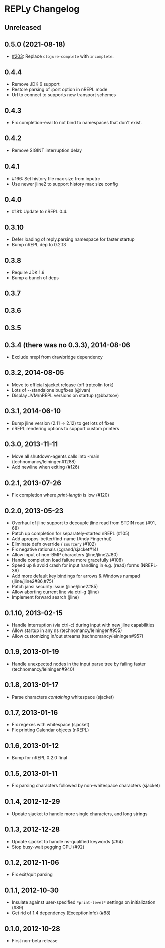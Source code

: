 # REPLy Changelog

## Unreleased

## 0.5.0 (2021-08-18)
- [#203](https://github.com/trptcolin/reply/pull/203): Replace `clojure-complete` with `incomplete`.

## 0.4.4
- Remove JDK 6 support
- Restore parsing of :port option in nREPL mode
- Url to connect to supports new transport schemes

## 0.4.3
- Fix completion-eval to not bind to namespaces that don't exist.

## 0.4.2
- Remove SIGINT interruption delay

## 0.4.1
- #166: Set history file max size from inputrc
- Use newer jline2 to support history max size config

## 0.4.0
- #181: Update to nREPL 0.4.

## 0.3.10
- Defer loading of reply.parsing namespace for faster startup
- Bump nREPL dep to 0.2.13

## 0.3.8
- Require JDK 1.6
- Bump a bunch of deps

## 0.3.7

## 0.3.6

## 0.3.5

## 0.3.4 (there was no 0.3.3), 2014-08-06
- Exclude nrepl from drawbridge dependency

## 0.3.2, 2014-08-05
- Move to official sjacket release (off trptcolin fork)
- Lots of --standalone bugfixes (@ivan)
- Display JVM/nREPL versions on startup (@bbatsov)

## 0.3.1, 2014-06-10
- Bump jline version (2.11 -> 2.12) to get lots of fixes
- nREPL rendering options to support custom printers

## 0.3.0, 2013-11-11
- Move all shutdown-agents calls into -main (technomancy/leiningen#1288)
- Add newline when exiting (#126)

## 0.2.1, 2013-07-26
- Fix completion where *print-length* is low (#120)

## 0.2.0, 2013-05-23
- Overhaul of jline support to decouple jline read from STDIN read (#91, 68)
- Patch up completion for separately-started nREPL (#105)
- Add apropos-better/find-name (Andy Fingerhut)
- Eliminate defn override / `sourcery` (#102)
- Fix negative rationals (cgrand/sjacket#14)
- Allow input of non-BMP characters (jline/jline2#80)
- Handle completion load failure more gracefully (#108)
- Speed up & avoid crash for input handling in e.g. (read) forms (NREPL-39)
- Add more default key bindings for arrows & Windows numpad (jline/jline2#86,#75)
- Patch jansi security issue (jline/jline2#85)
- Allow aborting current line via ctrl-g (jline)
- Implement forward search (jline)

## 0.1.10, 2013-02-15
- Handle interruption (via ctrl-c) during input with new jline capabilities
- Allow startup in any ns (technomancy/leiningen#955)
- Allow customizing in/out streams (technomancy/leiningen#957)

## 0.1.9, 2013-01-19
- Handle unexpected nodes in the input parse tree by failing faster
  (technomancy/leiningen#940)

## 0.1.8, 2013-01-17
- Parse characters *containing* whitespace (sjacket)

## 0.1.7, 2013-01-16
- Fix regexes with whitespace (sjacket)
- Fix printing Calendar objects (nREPL)

## 0.1.6, 2013-01-12
- Bump for nREPL 0.2.0 final

## 0.1.5, 2013-01-11
- Fix parsing characters followed by non-whitespace characters (sjacket)

## 0.1.4, 2012-12-29
- Update sjacket to handle more single characters, and long strings

## 0.1.3, 2012-12-28
- Update sjacket to handle ns-qualified keywords (#94)
- Stop busy-wait pegging CPU (#92)

## 0.1.2, 2012-11-06
- Fix exit/quit parsing

## 0.1.1, 2012-10-30
- Insulate against user-specified `*print-level*` settings on initialization
  (#89)
- Get rid of 1.4 dependency (ExceptionInfo) (#88)

## 0.1.0, 2012-10-28
- First non-beta release
